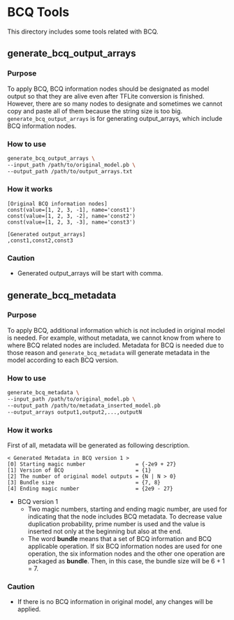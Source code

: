 # BCQ Tools

This directory includes some tools related with BCQ.

## generate_bcq_output_arrays

### Purpose

To apply BCQ, BCQ information nodes should be designated as model output so that they are alive even after TFLite conversion is finished.
However, there are so many nodes to designate and sometimes we cannot copy and paste all of them because the string size is too big.
`generate_bcq_output_arrays` is for generating output_arrays, which include BCQ information nodes.

### How to use

```bash
generate_bcq_output_arrays \
--input_path /path/to/original_model.pb \
--output_path /path/to/output_arrays.txt
```

### How it works

```
[Original BCQ information nodes]
const(value=[1, 2, 3, -1], name='const1')
const(value=[1, 2, 3, -2], name='const2')
const(value=[1, 2, 3, -3], name='const3')

[Generated output_arrays]
,const1,const2,const3
```

### Caution

- Generated output_arrays will be start with comma.

## generate_bcq_metadata

### Purpose

To apply BCQ, additional information which is not included in original model is needed.
For example, without metadata, we cannot know from where to where BCQ related nodes are included. Metadata for BCQ is needed due to those reason and `generate_bcq_metadata` will generate metadata in the model according to each BCQ version.

### How to use

```bash
generate_bcq_metadata \
--input_path /path/to/original_model.pb \
--output_path /path/to/metadata_inserted_model.pb
--output_arrays output1,output2,...,outputN
```

### How it works

First of all, metadata will be generated as following description.
```
< Generated Metadata in BCQ version 1 >
[0] Starting magic number                = {-2e9 + 27}
[1] Version of BCQ                       = {1}
[2] The number of original model outputs = {N | N > 0}
[3] Bundle size                          = {7, 8}
[4] Ending magic number                  = {2e9 - 27}
```
- BCQ version 1
    - Two magic numbers, starting and ending magic number, are used for indicating that the node includes BCQ metadata. To decrease value duplication probability, prime number is used and the value is inserted not only at the beginning but also at the end.
    - The word **bundle** means that a set of BCQ information and BCQ applicable operation. If six BCQ information nodes are used for one operation, the six information nodes and the other one operation are packaged as **bundle**. Then, in this case, the bundle size will be 6 + 1 = 7.

### Caution

- If there is no BCQ information in original model, any changes will be applied.
